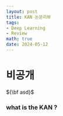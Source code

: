 ```yaml
---
layout: post
title: KAN 논문리뷰
tags: 
- Deep Learning
- Review
math: true
date: 2024-05-12
---
```

# 비공개
${\bf asd}$
### what is the KAN ?
